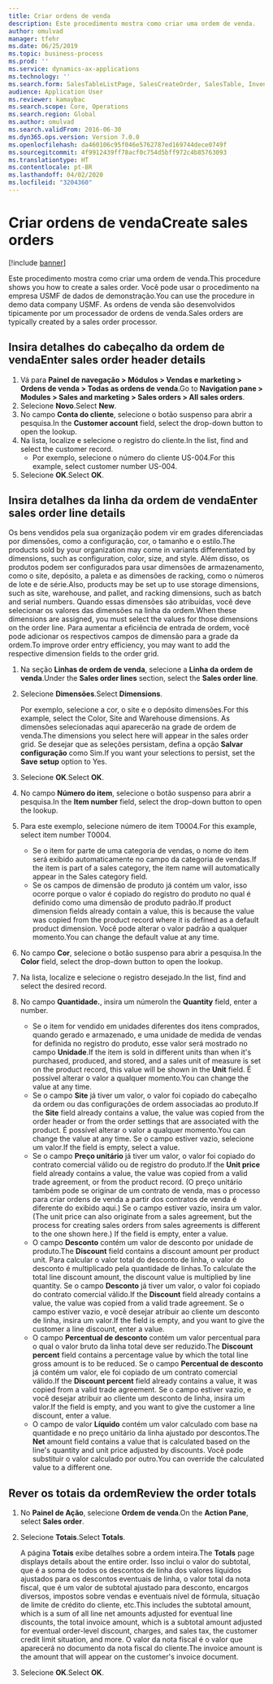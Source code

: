 ```yaml
---
title: Criar ordens de venda
description: Este procedimento mostra como criar uma ordem de venda.
author: omulvad
manager: tfehr
ms.date: 06/25/2019
ms.topic: business-process
ms.prod: ''
ms.service: dynamics-ax-applications
ms.technology: ''
ms.search.form: SalesTableListPage, SalesCreateOrder, SalesTable, InventDimParmFixed, InventProductDimensionLookup, SalesTotals
audience: Application User
ms.reviewer: kamaybac
ms.search.scope: Core, Operations
ms.search.region: Global
ms.author: omulvad
ms.search.validFrom: 2016-06-30
ms.dyn365.ops.version: Version 7.0.0
ms.openlocfilehash: da460106c95f046e5762787ed169744dece0749f
ms.sourcegitcommit: 4f9912439ff78acf0c754d5bff972c4b85763093
ms.translationtype: HT
ms.contentlocale: pt-BR
ms.lasthandoff: 04/02/2020
ms.locfileid: "3204360"
---
```

# <a name="create-sales-orders"></a><span data-ttu-id="b9ae5-103">Criar ordens de venda</span><span class="sxs-lookup"><span data-stu-id="b9ae5-103">Create sales orders</span></span>

[!include [banner](../../includes/banner.md)]

<span data-ttu-id="b9ae5-104">Este procedimento mostra como criar uma ordem de venda.</span><span class="sxs-lookup"><span data-stu-id="b9ae5-104">This procedure shows you how to create a sales order.</span></span> <span data-ttu-id="b9ae5-105">Você pode usar o procedimento na empresa USMF de dados de demonstração.</span><span class="sxs-lookup"><span data-stu-id="b9ae5-105">You can use the procedure in demo data company USMF.</span></span> <span data-ttu-id="b9ae5-106">As ordens de venda são desenvolvidos tipicamente por um processador de ordens de venda.</span><span class="sxs-lookup"><span data-stu-id="b9ae5-106">Sales orders are typically created by a sales order processor.</span></span> 

## <a name="enter-sales-order-header-details"></a><span data-ttu-id="b9ae5-107">Insira detalhes do cabeçalho da ordem de venda</span><span class="sxs-lookup"><span data-stu-id="b9ae5-107">Enter sales order header details</span></span>
1. <span data-ttu-id="b9ae5-108">Vá para **Painel de navegação > Módulos > Vendas e marketing > Ordens de venda > Todas as ordens de venda**.</span><span class="sxs-lookup"><span data-stu-id="b9ae5-108">Go to **Navigation pane > Modules > Sales and marketing > Sales orders > All sales orders**.</span></span>
2. <span data-ttu-id="b9ae5-109">Selecione **Novo**.</span><span class="sxs-lookup"><span data-stu-id="b9ae5-109">Select **New**.</span></span>
3. <span data-ttu-id="b9ae5-110">No campo **Conta do cliente**, selecione o botão suspenso para abrir a pesquisa.</span><span class="sxs-lookup"><span data-stu-id="b9ae5-110">In the **Customer account** field, select the drop-down button to open the lookup.</span></span>
4. <span data-ttu-id="b9ae5-111">Na lista, localize e selecione o registro do cliente.</span><span class="sxs-lookup"><span data-stu-id="b9ae5-111">In the list, find and select the customer record.</span></span>
    - <span data-ttu-id="b9ae5-112">Por exemplo, selecione o número do cliente US-004.</span><span class="sxs-lookup"><span data-stu-id="b9ae5-112">For this example, select customer number US-004.</span></span>  
5. <span data-ttu-id="b9ae5-113">Selecione **OK**.</span><span class="sxs-lookup"><span data-stu-id="b9ae5-113">Select **OK**.</span></span>

## <a name="enter-sales-order-line-details"></a><span data-ttu-id="b9ae5-114">Insira detalhes da linha da ordem de venda</span><span class="sxs-lookup"><span data-stu-id="b9ae5-114">Enter sales order line details</span></span>
    
<span data-ttu-id="b9ae5-115">Os bens vendidos pela sua organização podem vir em grades diferenciadas por dimensões, como a configuração, cor, o tamanho e o estilo.</span><span class="sxs-lookup"><span data-stu-id="b9ae5-115">The products sold by your organization may come in variants differentiated by dimensions, such as configuration, color, size, and style.</span></span> <span data-ttu-id="b9ae5-116">Além disso, os produtos podem ser configurados para usar dimensões de armazenamento, como o site, depósito, a paleta e as dimensões de racking, como o números de lote e de série.</span><span class="sxs-lookup"><span data-stu-id="b9ae5-116">Also, products may be set up to use storage dimensions, such as site, warehouse, and pallet, and racking dimensions, such as batch and serial numbers.</span></span> <span data-ttu-id="b9ae5-117">Quando essas dimensões são atribuídas, você deve selecionar os valores das dimensões na linha da ordem.</span><span class="sxs-lookup"><span data-stu-id="b9ae5-117">When these dimensions are assigned, you must select the values for those dimensions on the order line.</span></span> <span data-ttu-id="b9ae5-118">Para aumentar a eficiência de entrada de ordem, você pode adicionar os respectivos campos de dimensão para a grade da ordem.</span><span class="sxs-lookup"><span data-stu-id="b9ae5-118">To improve order entry efficiency, you may want to add the respective dimension fields to the order grid.</span></span>
    
1. <span data-ttu-id="b9ae5-119">Na seção **Linhas de ordem de venda**, selecione a **Linha da ordem de venda**.</span><span class="sxs-lookup"><span data-stu-id="b9ae5-119">Under the **Sales order lines** section, select the **Sales order line**.</span></span>
2. <span data-ttu-id="b9ae5-120">Selecione **Dimensões**.</span><span class="sxs-lookup"><span data-stu-id="b9ae5-120">Select **Dimensions**.</span></span>
    
    <span data-ttu-id="b9ae5-121">Por exemplo, selecione a cor, o site e o depósito dimensões.</span><span class="sxs-lookup"><span data-stu-id="b9ae5-121">For this example, select the Color, Site and Warehouse dimensions.</span></span> <span data-ttu-id="b9ae5-122">As dimensões selecionadas aqui aparecerão na grade de ordem de venda.</span><span class="sxs-lookup"><span data-stu-id="b9ae5-122">The dimensions you select here will appear in the sales order grid.</span></span> <span data-ttu-id="b9ae5-123">Se desejar que as seleções persistam, defina a opção **Salvar configuração** como Sim.</span><span class="sxs-lookup"><span data-stu-id="b9ae5-123">If you want your selections to persist, set the **Save setup** option to Yes.</span></span>
    
3. <span data-ttu-id="b9ae5-124">Selecione **OK**.</span><span class="sxs-lookup"><span data-stu-id="b9ae5-124">Select **OK**.</span></span>
4. <span data-ttu-id="b9ae5-125">No campo **Número do item**, selecione o botão suspenso para abrir a pesquisa.</span><span class="sxs-lookup"><span data-stu-id="b9ae5-125">In the **Item number** field, select the drop-down button to open the lookup.</span></span>
5. <span data-ttu-id="b9ae5-126">Para este exemplo, selecione número de item T0004.</span><span class="sxs-lookup"><span data-stu-id="b9ae5-126">For this example, select item number T0004.</span></span>
    - <span data-ttu-id="b9ae5-127">Se o item for parte de uma categoria de vendas, o nome do item será exibido automaticamente no campo da categoria de vendas.</span><span class="sxs-lookup"><span data-stu-id="b9ae5-127">If the item is part of a sales category, the item name will automatically appear in the Sales category field.</span></span>  
    - <span data-ttu-id="b9ae5-128">Se os campos de dimensão de produto já contém um valor, isso ocorre porque o valor é copiado do registro do produto no qual é definido como uma dimensão de produto padrão.</span><span class="sxs-lookup"><span data-stu-id="b9ae5-128">If product dimension fields already contain a value, this is because the value was copied from the product record where it is defined as a default product dimension.</span></span> <span data-ttu-id="b9ae5-129">Você pode alterar o valor padrão a qualquer momento.</span><span class="sxs-lookup"><span data-stu-id="b9ae5-129">You can change the default value at any time.</span></span>   
6. <span data-ttu-id="b9ae5-130">No campo **Cor**, selecione o botão suspenso para abrir a pesquisa.</span><span class="sxs-lookup"><span data-stu-id="b9ae5-130">In the **Color** field, select the drop-down button to open the lookup.</span></span>
7. <span data-ttu-id="b9ae5-131">Na lista, localize e selecione o registro desejado.</span><span class="sxs-lookup"><span data-stu-id="b9ae5-131">In the list, find and select the desired record.</span></span>
8. <span data-ttu-id="b9ae5-132">No campo **Quantidade.**, insira um número</span><span class="sxs-lookup"><span data-stu-id="b9ae5-132">In the **Quantity** field, enter a number.</span></span>
    - <span data-ttu-id="b9ae5-133">Se o item for vendido em unidades diferentes dos itens comprados, quando gerado e armazenado, e uma unidade de medida de vendas for definida no registro do produto, esse valor será mostrado no campo **Unidade**.</span><span class="sxs-lookup"><span data-stu-id="b9ae5-133">If the item is sold in different units than when it's purchased, produced, and stored, and a sales unit of measure is set on the product record, this value will be shown in the **Unit** field.</span></span> <span data-ttu-id="b9ae5-134">É possível alterar o valor a qualquer momento.</span><span class="sxs-lookup"><span data-stu-id="b9ae5-134">You can change the value at any time.</span></span>   
    - <span data-ttu-id="b9ae5-135">Se o campo **Site** já tiver um valor, o valor foi copiado do cabeçalho da ordem ou das configurações de ordem associadas ao produto.</span><span class="sxs-lookup"><span data-stu-id="b9ae5-135">If the **Site** field already contains a value, the value was copied from the order header or from the order settings that are associated with the product.</span></span> <span data-ttu-id="b9ae5-136">É possível alterar o valor a qualquer momento.</span><span class="sxs-lookup"><span data-stu-id="b9ae5-136">You can change the value at any time.</span></span> <span data-ttu-id="b9ae5-137">Se o campo estiver vazio, selecione um valor.</span><span class="sxs-lookup"><span data-stu-id="b9ae5-137">If the field is empty, select a value.</span></span>   
    - <span data-ttu-id="b9ae5-138">Se o campo **Preço unitário** já tiver um valor, o valor foi copiado do contrato comercial válido ou de registro do produto.</span><span class="sxs-lookup"><span data-stu-id="b9ae5-138">If the **Unit price** field already contains a value, the value was copied from a valid trade agreement, or from the product record.</span></span> <span data-ttu-id="b9ae5-139">(O preço unitário também pode se originar de um contrato de venda, mas o processo para criar ordens de venda a partir dos contratos de venda é diferente do exibido aqui.) Se o campo estiver vazio, insira um valor.</span><span class="sxs-lookup"><span data-stu-id="b9ae5-139">(The unit price can also originate from a sales agreement, but the process for creating sales orders from sales agreements is different to the one shown here.) If the field is empty, enter a value.</span></span>   
    - <span data-ttu-id="b9ae5-140">O campo **Desconto** contém um valor de desconto por unidade de produto.</span><span class="sxs-lookup"><span data-stu-id="b9ae5-140">The **Discount** field contains a discount amount per product unit.</span></span> <span data-ttu-id="b9ae5-141">Para calcular o valor total do desconto de linha, o valor do desconto é multiplicado pela quantidade de linhas.</span><span class="sxs-lookup"><span data-stu-id="b9ae5-141">To calculate the total line discount amount, the discount value is multiplied by line quantity.</span></span> <span data-ttu-id="b9ae5-142">Se o campo **Desconto** já tiver um valor, o valor foi copiado do contrato comercial válido.</span><span class="sxs-lookup"><span data-stu-id="b9ae5-142">If the **Discount** field already contains a value, the value was copied from a valid trade agreement.</span></span> <span data-ttu-id="b9ae5-143">Se o campo estiver vazio, e você desejar atribuir ao cliente um desconto de linha, insira um valor.</span><span class="sxs-lookup"><span data-stu-id="b9ae5-143">If the field is empty, and you want to give the customer a line discount, enter a value.</span></span>  
    - <span data-ttu-id="b9ae5-144">O campo **Percentual de desconto** contém um valor percentual para o qual o valor bruto da linha total deve ser reduzido.</span><span class="sxs-lookup"><span data-stu-id="b9ae5-144">The **Discount percent** field contains a percentage value by which the total line gross amount is to be reduced.</span></span>  <span data-ttu-id="b9ae5-145">Se o campo **Percentual de desconto** já contém um valor, ele foi copiado de um contrato comercial válido.</span><span class="sxs-lookup"><span data-stu-id="b9ae5-145">If the **Discount percent** field already contains a value, it was copied from a valid trade agreement.</span></span> <span data-ttu-id="b9ae5-146">Se o campo estiver vazio, e você desejar atribuir ao cliente um desconto de linha, insira um valor.</span><span class="sxs-lookup"><span data-stu-id="b9ae5-146">If the field is empty, and you want to give the customer a line discount, enter a value.</span></span> 
    - <span data-ttu-id="b9ae5-147">O campo de valor **Líquido** contém um valor calculado com base na quantidade e no preço unitário da linha ajustado por descontos.</span><span class="sxs-lookup"><span data-stu-id="b9ae5-147">The **Net** amount field contains a value that is calculated based on the line's quantity and unit price adjusted by discounts.</span></span>  <span data-ttu-id="b9ae5-148">Você pode substituir o valor calculado por outro.</span><span class="sxs-lookup"><span data-stu-id="b9ae5-148">You can override the calculated value to a different one.</span></span>  

## <a name="review-the-order-totals"></a><span data-ttu-id="b9ae5-149">Rever os totais da ordem</span><span class="sxs-lookup"><span data-stu-id="b9ae5-149">Review the order totals</span></span>
1. <span data-ttu-id="b9ae5-150">No **Painel de Ação**, selecione **Ordem de venda**.</span><span class="sxs-lookup"><span data-stu-id="b9ae5-150">On the **Action Pane**, select **Sales order**.</span></span>
2. <span data-ttu-id="b9ae5-151">Selecione **Totais**.</span><span class="sxs-lookup"><span data-stu-id="b9ae5-151">Select **Totals**.</span></span>
    
    <span data-ttu-id="b9ae5-152">A página **Totais** exibe detalhes sobre a ordem inteira.</span><span class="sxs-lookup"><span data-stu-id="b9ae5-152">The **Totals** page displays details about the entire order.</span></span> <span data-ttu-id="b9ae5-153">Isso inclui o valor do subtotal, que é a soma de todos os descontos de linha dos valores líquidos ajustados para os descontos eventuais de linha, o valor total da nota fiscal, que é um valor de subtotal ajustado para desconto, encargos diversos, impostos sobre vendas e eventuais nível de fórmula, situação de limite de crédito do cliente, etc.</span><span class="sxs-lookup"><span data-stu-id="b9ae5-153">This includes the subtotal amount, which is a sum of all line net amounts adjusted for eventual line discounts, the total invoice amount, which is a subtotal amount adjusted for eventual order-level discount, charges, and sales tax, the customer credit limit situation, and more.</span></span> <span data-ttu-id="b9ae5-154">O valor da nota fiscal é o valor que aparecerá no documento da nota fiscal do cliente.</span><span class="sxs-lookup"><span data-stu-id="b9ae5-154">The invoice amount is the amount that will appear on the customer's invoice document.</span></span>  
    
3. <span data-ttu-id="b9ae5-155">Selecione **OK**.</span><span class="sxs-lookup"><span data-stu-id="b9ae5-155">Select **OK**.</span></span>
